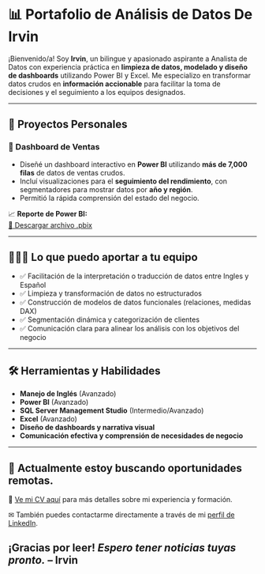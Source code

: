 # 📊 Portafolio de Análisis de Datos De Irvin

¡Bienvenido/a! Soy **Irvin**, un bilingue y apasionado aspirante a Analista de Datos con experiencia práctica en **limpieza de datos, modelado y diseño de dashboards** utilizando Power BI y Excel. Me especializo en transformar datos crudos en **información accionable** para facilitar la toma de decisiones y el seguimiento a los equipos designados.

---

## 💼 Proyectos Personales

### 🔹 Dashboard de Ventas
- Diseñé un dashboard interactivo en **Power BI** utilizando **más de 7,000 filas** de datos de ventas crudos.
- Incluí visualizaciones para el **seguimiento del rendimiento**, con segmentadores para mostrar datos por **año y región**.
- Permitió la rápida comprensión del estado del negocio.

📈 **Reporte de Power BI:**  
[🔗 Descargar archivo .pbix](https://github.com/Irvyandl/Portafolio/raw/refs/heads/main/ReporteDeVentas.pbix)

---

## 👨🏻‍💻 Lo que puedo aportar a tu equipo

- ✅ Facilitación de la interpretación o traducción de datos entre Ingles y Español 
- ✅ Limpieza y transformación de datos no estructurados 
- ✅ Construcción de modelos de datos funcionales (relaciones, medidas DAX)  
- ✅ Segmentación dinámica y categorización de clientes  
- ✅ Comunicación clara para alinear los análisis con los objetivos del negocio  

---

## 🛠️ Herramientas y Habilidades

- **Manejo de Inglés** (Avanzado) 
- **Power BI** (Avanzado)  
- **SQL Server Management Studio** (Intermedio/Avanzado)  
- **Excel** (Avanzado)  
- **Diseño de dashboards y narrativa visual**  
- **Comunicación efectiva y comprensión de necesidades de negocio**  

---

## 💌 Actualmente estoy buscando **oportunidades remotas**.

📄 [Ve mi CV aquí](https://drive.google.com/file/d/1dLmHANMRhzhqYuJ3a9PJvw1xrRwCSUvz/view?usp=drive_link) para más detalles sobre mi experiencia y formación.

✉ También puedes contactarme directamente a través de mi [perfil de LinkedIn](http://www.linkedin.com/in/irvin-prado-6961b1363).

## ¡Gracias por leer! *Espero tener noticias tuyas pronto.* – Irvin
